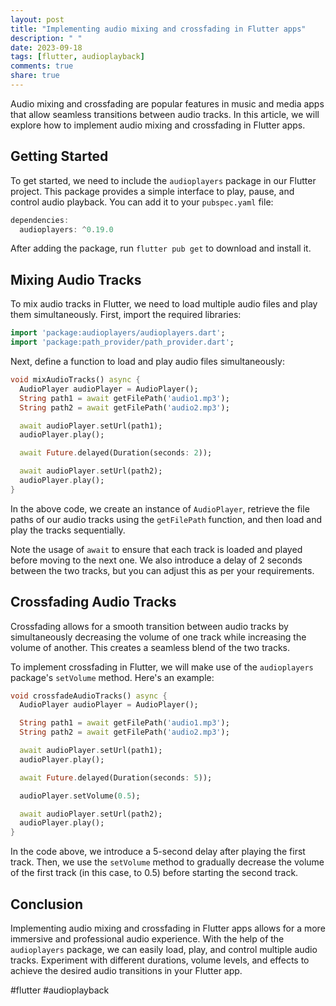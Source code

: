 ```yaml
---
layout: post
title: "Implementing audio mixing and crossfading in Flutter apps"
description: " "
date: 2023-09-18
tags: [flutter, audioplayback]
comments: true
share: true
---
```


Audio mixing and crossfading are popular features in music and media apps that allow seamless transitions between audio tracks. In this article, we will explore how to implement audio mixing and crossfading in Flutter apps.

## Getting Started

To get started, we need to include the `audioplayers` package in our Flutter project. This package provides a simple interface to play, pause, and control audio playback. You can add it to your `pubspec.yaml` file:

```dart
dependencies:
  audioplayers: ^0.19.0
```

After adding the package, run `flutter pub get` to download and install it.

## Mixing Audio Tracks

To mix audio tracks in Flutter, we need to load multiple audio files and play them simultaneously. First, import the required libraries:

```dart
import 'package:audioplayers/audioplayers.dart';
import 'package:path_provider/path_provider.dart';
```

Next, define a function to load and play audio files simultaneously:

```dart
void mixAudioTracks() async {
  AudioPlayer audioPlayer = AudioPlayer();
  String path1 = await getFilePath('audio1.mp3');
  String path2 = await getFilePath('audio2.mp3');

  await audioPlayer.setUrl(path1);
  audioPlayer.play();

  await Future.delayed(Duration(seconds: 2));

  await audioPlayer.setUrl(path2);
  audioPlayer.play();
}
```

In the above code, we create an instance of `AudioPlayer`, retrieve the file paths of our audio tracks using the `getFilePath` function, and then load and play the tracks sequentially.

Note the usage of `await` to ensure that each track is loaded and played before moving to the next one. We also introduce a delay of 2 seconds between the two tracks, but you can adjust this as per your requirements.

## Crossfading Audio Tracks

Crossfading allows for a smooth transition between audio tracks by simultaneously decreasing the volume of one track while increasing the volume of another. This creates a seamless blend of the two tracks.

To implement crossfading in Flutter, we will make use of the `audioplayers` package's `setVolume` method. Here's an example:

```dart
void crossfadeAudioTracks() async {
  AudioPlayer audioPlayer = AudioPlayer();

  String path1 = await getFilePath('audio1.mp3');
  String path2 = await getFilePath('audio2.mp3');

  await audioPlayer.setUrl(path1);
  audioPlayer.play();

  await Future.delayed(Duration(seconds: 5));

  audioPlayer.setVolume(0.5);

  await audioPlayer.setUrl(path2);
  audioPlayer.play();
}
```

In the code above, we introduce a 5-second delay after playing the first track. Then, we use the `setVolume` method to gradually decrease the volume of the first track (in this case, to 0.5) before starting the second track.

## Conclusion

Implementing audio mixing and crossfading in Flutter apps allows for a more immersive and professional audio experience. With the help of the `audioplayers` package, we can easily load, play, and control multiple audio tracks. Experiment with different durations, volume levels, and effects to achieve the desired audio transitions in your Flutter app.

#flutter #audioplayback